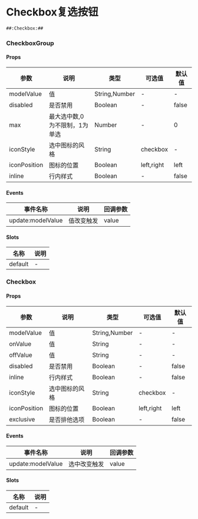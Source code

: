 # Checkbox复选按钮

```
##:Checkbox:##
```
### CheckboxGroup

#### Props
| 参数      | 说明    | 类型      | 可选值       | 默认值   |
|---------- |-------- |---------- |------------- |--------- |
| modelValue     | 值   | String,Number  |   -       |    -    |
| disabled     | 是否禁用   | Boolean  |   -       |    false    |
| max     | 最大选中数,0为不限制，1为单选   | Number  |   -       |    0    |
| iconStyle     | 选中图标的风格   | String  |   checkbox       |    -    |
| iconPosition     | 图标的位置   | Boolean  |   left,right       |    left    |
| inline     | 行内样式   | Boolean  |   -       |    false    |

#### Events
| 事件名称 | 说明 | 回调参数 |
|---------|--------|---------|
| update:modelValue| 值改变触发 | value |

#### Slots
| 名称 | 说明 | 
|---------|--------|
| default | - |

### Checkbox

#### Props
| 参数      | 说明    | 类型      | 可选值       | 默认值   |
|---------- |-------- |---------- |------------- |--------- |
| modelValue     | 值   | String,Number  |   -       |    -    |
| onValue     | 值   | String  |   -       |    -    |
| offValue     | 值   | String  |   -       |    -    |
| disabled     | 是否禁用   | Boolean  |   -       |    false    |
| inline     | 行内样式   | Boolean  |   -       |    false    |
| iconStyle     | 选中图标的风格   | String  |   checkbox       |    -    |
| iconPosition     | 图标的位置   | Boolean  |   left,right       |    left    |
| exclusive     | 是否排他选项   | Boolean  |   -       |    false    |

#### Events
| 事件名称 | 说明 | 回调参数 |
|---------|--------|---------|
| update:modelValue| 选中改变触发 | value |

#### Slots
| 名称 | 说明 | 
|---------|--------|
| default | - |